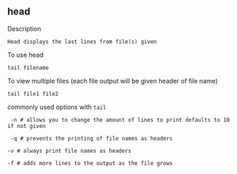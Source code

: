 ## head

Description
```
Head displays the last lines from file(s) given
```
To use head
```
tail filename
```
To view multiple files (each file output will be given header of file name)
```
tail file1 file2
```
commonly used options with `tail`

```
 -n # allows you to change the amount of lines to print defaults to 10 if not given
```
```
 -q # prevents the printing of file names as headers
```
```
-v # always print file names as headers
```
```
-f # adds more lines to the output as the file grows
```